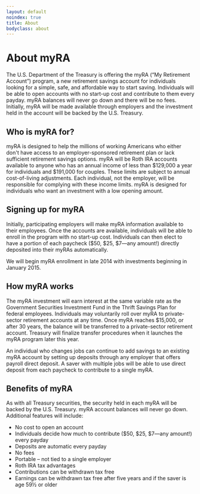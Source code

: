```yaml
---
layout: default
noindex: true
title: About
bodyclass: about
---
```

# About myRA

The U.S. Department of the Treasury is offering the myRA (“My Retirement Account”) program, a new retirement savings account for individuals looking for a simple, safe, and affordable way to start saving. Individuals will be able to open accounts with no start-up cost and contribute to them every payday. myRA balances will never go down and there will be no fees. Initially, myRA will be made available through employers and the investment held in the account will be backed by the U.S. Treasury.

## Who is myRA for?
myRA is designed to help the millions of working Americans who either don't have access to an employer-sponsored retirement plan or lack sufficient retirement savings options. myRA will be Roth IRA accounts available to anyone who has an annual income of less than $129,000 a year for individuals and $191,000 for couples. These limits are subject to annual cost-of-living adjustments. Each individual, not the employer, will be responsible for complying with these income limits. myRA is designed for individuals who want an investment with a low opening amount.

## Signing up for myRA

Initially, participating employers will make myRA information available to their employees. Once the accounts are available, individuals will be able to enroll in the program with no start-up cost. Individuals can then elect to have a portion of each paycheck ($50, $25, $7—any amount!) directly deposited into their myRAs automatically.

We will begin myRA  enrollment  in late 2014 with investments beginning in January 2015.

## How myRA works
The myRA investment will earn interest at the same variable rate as the Government Securities Investment Fund in the Thrift Savings Plan for federal employees. Individuals may voluntarily roll over myRA to private-sector retirement accounts at any time. Once myRA reaches $15,000, or after 30 years, the balance will be transferred to a private-sector retirement account. Treasury will finalize transfer procedures when it launches the myRA program later this year.

An individual who changes jobs can continue to add savings to an existing myRA account by setting up deposits through any employer that offers payroll direct deposit. A saver with multiple jobs will be able to use direct deposit from each paycheck to contribute to a single myRA.

## Benefits of myRA
As with all Treasury securities, the security held in each myRA will be backed by the U.S. Treasury. myRA account balances will never go down. Additional features will include:
- No cost to open an account
- Individuals decide how much to contribute ($50, $25, $7—any amount!) every payday
- Deposits are automatic every payday
- No fees
- Portable – not tied to a single employer
- Roth IRA tax advantages
- Contributions can be withdrawn tax free
- Earnings can be withdrawn tax free after five years and if the saver is age 59½ or older
